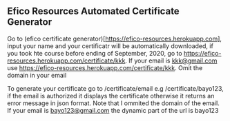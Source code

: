 ## Efico Resources Automated Certificate Generator

Go to (efico certificate generator)[https://efico-resources.herokuapp.com], input your name and your certificatr will be automatically downloaded, if you took hte course before ending of September, 2020, go to https://efico-resources.herokuapp.com/certificate/kkk. If your email is kkk@gmail.com use https://efico-resources.herokuapp.com/certificate/kkk. Omit the domain in your email

To generate your certificate go to /certificate/email e.g /certificate/bayo123, if the email is authorized it displays the certificate otherwise it returns an error message in json format. Note that I ommited the domain of the email. If your email is bayo123@gmail.com the dynamic part of the url is bayo123
